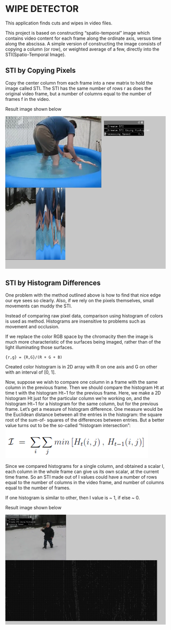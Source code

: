 ﻿# WIPE DETECTOR
This application finds cuts and wipes in video files.

This project is based on constructing “spatio-temporal” image which contains video content for each frame along the ordinate axis, versus time along the abscissa. A simple version of constructing the image consists of copying a column (or row), or weighted average of a few, directly into the STI(Spatio-Temporal Image).

## STI by Copying Pixels

Copy the center column from each frame into a new matrix to hold the image called STI. The STI has the same number of rows r as does the original video frame, but a number of columns equal to the number of frames f in the video.

Result image shown below

![alt text](https://github.com/berkeliboz/Wipe-Detector/blob/master/images/STI_by_copying_pixels.PNG)


## STI by Histogram Differences

One problem with the method outlined above is how to find that nice edge our eye sees so clearly. Also, if we rely on the pixels themselves, small movements can muddy the STI.

Instead of comparing raw pixel data, comparison using histogram of colors is used as method. Histograms are insensitive to problems such as movement and occlusion. 

If we replace the color RGB space by the chromacity then the image is much more characteristic of the surfaces being imaged, rather than of the
light illuminating those surfaces. 
	

    {r,g} = {R,G}/(R + G + B)

   Created color histogram is in 2D array with R on one axis and G on other with an interval of [0, 1].
   
Now, suppose we wish to compare one column in a frame with the same column in the previous frame. Then we should compare the histogram Ht at time t with the histogram Ht−1 for the previous frame. Here, we make a 2D histogram Ht just for the particular column we’re working on, and the histogram Ht−1 for a histogram for the same column, but for the previous frame. Let’s get a measure of histogram difference. One measure would be the Euclidean distance between all the entries in the histogram: the square root of the sum-of- squares of the differences between entries. But a better value turns out to be the so-called “histogram intersection”:
![alt text](https://github.com/berkeliboz/Wipe-Detector/blob/master/images/Capture.PNG)

Since we compared histograms for a single column, and obtained a scalar I, each column in the whole frame can give us its own scalar, at the current time frame. So an STI made out of I values could have a number of rows equal to the number of columns in the video frame, and number of columns equal to the number of frames.

If one histogram is similar to other, then I value is ~ 1, if else ~ 0.


Result image shown below

![alt text](https://github.com/berkeliboz/Wipe-Detector/blob/master/images/STI_by_histogram_differences.PNG)

